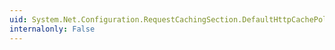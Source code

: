 ```yaml
---
uid: System.Net.Configuration.RequestCachingSection.DefaultHttpCachePolicy
internalonly: False
---
```

